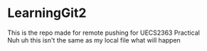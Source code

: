 # LearningGit2
This is the repo made for remote pushing for UECS2363 Practical <br>
Nuh uh this isn't the same as my local file
what will happen
